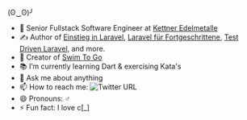 <!-- <img align="left" src="/metrics.svg"> -->

(ʘ‿ʘ)╯

- 🔭 Senior Fullstack Software Engineer at [Kettner Edelmetalle](https://www.kettner-edelmetalle.de/)
- ✍️ Author of [Einstieg in Laravel](https://www.webmasters-fernakademie.de/weiterbildung/php-laravel), [Laravel für Fortgeschrittene](https://www.webmasters-fernakademie.de/weiterbildung/php-laravel), [Test Driven Laravel](https://www.webmasters-fernakademie.de/weiterbildung/php-laravel), and more.
- 🚀 Creator of [Swim To Go](https://swimtogoapp.de/)
- 📚 I’m currently learning Dart & exercising Kata's
- 💬 Ask me about anything
- 📫 How to reach me: <img alt="Twitter URL" src="https://img.shields.io/twitter/url?url=https%3A%2F%2Ftwitter.com%2Fniclaskahlmeier">
- 😄 Pronouns: ♂
- ⚡ Fun fact: I love c[_]
